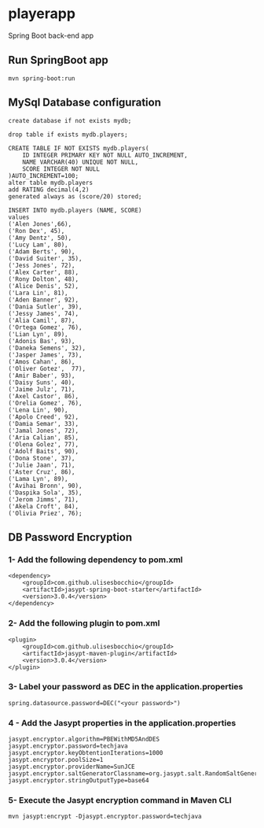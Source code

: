 # playerapp
Spring Boot back-end app

## Run SpringBoot app
```
mvn spring-boot:run
```

## MySql Database configuration
```
create database if not exists mydb;

drop table if exists mydb.players;

CREATE TABLE IF NOT EXISTS mydb.players(
	ID INTEGER PRIMARY KEY NOT NULL AUTO_INCREMENT,
	NAME VARCHAR(40) UNIQUE NOT NULL,	
    SCORE INTEGER NOT NULL
)AUTO_INCREMENT=100;
alter table mydb.players
add RATING decimal(4,2)
generated always as (score/20) stored;

INSERT INTO mydb.players (NAME, SCORE)
values
('Alen Jones',66),
('Ron Dex', 45),
('Amy Dentz', 50),
('Lucy Lam', 80),
('Adam Berts', 90),
('David Suiter', 35),
('Jess Jones', 72),
('Alex Carter', 88),
('Rony Dolton', 48),
('Alice Denis', 52),
('Lara Lin', 81),
('Aden Banner', 92),
('Dania Sutler', 39),
('Jessy James', 74),
('Alia Camil', 87),
('Ortega Gomez', 76),
('Lian Lyn', 89),
('Adonis Bas', 93),
('Daneka Semens', 32),
('Jasper James', 73),
('Amos Cahan', 86),
('Oliver Gotez',  77),
('Amir Baber', 93),
('Daisy Suns', 40),
('Jaime Julz', 71),
('Axel Castor', 86),
('Orelia Gomez', 76),
('Lena Lin', 90),
('Apolo Creed', 92),
('Damia Semar', 33),
('Jamal Jones', 72),
('Aria Calian', 85),
('Olena Golez', 77),
('Adolf Baits', 90),
('Dona Stone', 37),
('Julie Jaan', 71),
('Aster Cruz', 86),
('Lama Lyn', 89),
('Avihai Bronn', 90),
('Daspika Sola', 35),
('Jerom Jimms', 71),
('Akela Croft', 84),
('Olivia Priez', 76);
```

## DB Password Encryption

### 1- Add the following dependency to pom.xml
```
<dependency>
	<groupId>com.github.ulisesbocchio</groupId>
	<artifactId>jasypt-spring-boot-starter</artifactId>
	<version>3.0.4</version>
</dependency>
```

### 2- Add the following plugin to pom.xml
```
<plugin>
	<groupId>com.github.ulisesbocchio</groupId>
	<artifactId>jasypt-maven-plugin</artifactId>
	<version>3.0.4</version>
</plugin>
```

### 3- Label your password as DEC in the application.properties
```
spring.datasource.password=DEC("<your password>")
```

### 4 - Add the Jasypt properties in the application.properties
```
jasypt.encryptor.algorithm=PBEWithMD5AndDES
jasypt.encryptor.password=techjava
jasypt.encryptor.keyObtentionIterations=1000
jasypt.encryptor.poolSize=1
jasypt.encryptor.providerName=SunJCE
jasypt.encryptor.saltGeneratorClassname=org.jasypt.salt.RandomSaltGenerator
jasypt.encryptor.stringOutputType=base64
```

### 5- Execute the Jasypt encryption command in Maven CLI

```
mvn jasypt:encrypt -Djasypt.encryptor.password=techjava
```

